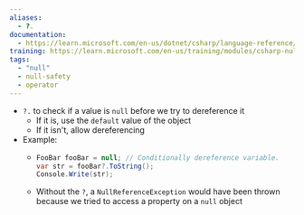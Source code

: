 ```yaml
---
aliases:
  - ?.
documentation:
  - https://learn.microsoft.com/en-us/dotnet/csharp/language-reference/operators/member-access-operators#null-conditional-operators--and-
training: https://learn.microsoft.com/en-us/training/modules/csharp-null-safety
tags:
  - "null"
  - null-safety
  - operator
---
```

- `?.` to check if a value is `null` before we try to dereference it
	- If it is, use the `default` value of the object
	- If it isn't, allow dereferencing
- Example:
	- ```csharp
	  FooBar fooBar = null; // Conditionally dereference variable.
	  var str = fooBar?.ToString();
	  Console.Write(str);
	  ```
	- Without the `?`, a `NullReferenceException` would have been thrown because we tried to access a property on a `null` object